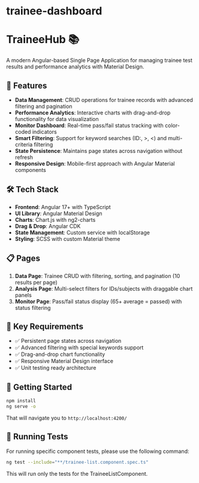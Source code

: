 # trainee-dashboard
# TraineeHub 📚

A modern Angular-based Single Page Application for managing trainee test results and performance analytics with Material Design.

## 🚀 Features

- **Data Management**: CRUD operations for trainee records with advanced filtering and pagination
- **Performance Analytics**: Interactive charts with drag-and-drop functionality for data visualization  
- **Monitor Dashboard**: Real-time pass/fail status tracking with color-coded indicators
- **Smart Filtering**: Support for keyword searches (ID:, >, <) and multi-criteria filtering
- **State Persistence**: Maintains page states across navigation without refresh
- **Responsive Design**: Mobile-first approach with Angular Material components

## 🛠️ Tech Stack

- **Frontend**: Angular 17+ with TypeScript
- **UI Library**: Angular Material Design
- **Charts**: Chart.js with ng2-charts
- **Drag & Drop**: Angular CDK
- **State Management**: Custom service with localStorage
- **Styling**: SCSS with custom Material theme

## 📋 Pages

1. **Data Page**: Trainee CRUD with filtering, sorting, and pagination (10 results per page)
2. **Analysis Page**: Multi-select filters for IDs/subjects with draggable chart panels  
3. **Monitor Page**: Pass/fail status display (65+ average = passed) with status filtering

## 🎯 Key Requirements

- ✅ Persistent page states across navigation
- ✅ Advanced filtering with special keywords support
- ✅ Drag-and-drop chart functionality
- ✅ Responsive Material Design interface
- ✅ Unit testing ready architecture

## 🚦 Getting Started 

```bash
npm install
ng serve -o
```

That will navigate you to `http://localhost:4200/`

## 🧪 Running Tests

For running specific component tests, please use the following command:

```bash
ng test --include="**/trainee-list.component.spec.ts"
```

This will run only the tests for the TraineeListComponent.